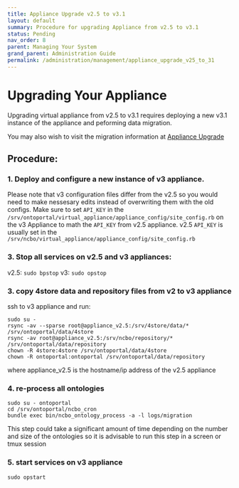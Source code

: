 ```yaml
---
title: Appliance Upgrade v2.5 to v3.1
layout: default
summary: Procedure for upgrading Appliance from v2.5 to v3.1
status: Pending
nav_order: 8
parent: Managing Your System
grand_parent: Administration Guide
permalink: /administration/management/appliance_upgrade_v25_to_31
---
```

# Upgrading Your Appliance

Upgrading virtual appliance from v2.5 to v3.1 requires deploying a new v3.1 instance of the appliance and peforming data migration. 

You may also wish to visit the migration information at [Appliance Upgrade]({{site.baseurl}}/administration/management/appliance_upgrade)

## Procedure:
### 1. Deploy and configure a new instance of v3 appliance.

Please note that v3 configuration files differ from the v2.5 so you would need to make nessesary edits instead of overwriting them with the old configs. 
Make sure to set `API_KEY` in the `/srv/ontoportal/virtual_appliance/appliance_config/site_config.rb` on the v3 Appliance to math the `API_KEY` from v2.5 appliance.
v2.5 `API_KEY` is usually set in the  `/srv/ncbo/virtual_appliance/appliance_config/site_config.rb`
  
### 3. Stop all services on v2.5 and v3 appliances:

v2.5: `sudo bpstop`
v3: `sudo opstop`

### 3. copy 4store data and repository files from v2 to v3 appliance
ssh to v3 appliance and run:

```
sudo su -
rsync -av --sparse root@appliance_v2.5:/srv/4store/data/* /srv/ontoportal/data/4store
rsync -av root@appliance_v2.5:/srv/ncbo/repository/* /srv/ontoportal/data/repository
chown -R 4store:4store /srv/ontoportal/data/4store
chown -R ontoportal:ontoportal /srv/ontoportal/data/repository
```
where appliance_v2.5 is the hostname/ip address of the v2.5 appliance

### 4. re-process all ontologies 
```
sudo su - ontoportal
cd /srv/ontoportal/ncbo_cron
bundle exec bin/ncbo_ontology_process -a -l logs/migration
```
This step could take a significant amount of time depending on the number and size of the ontologies so it is advisable to run this step in a screen or tmux session

### 5. start services on v3 appliance
`sudo opstart`

